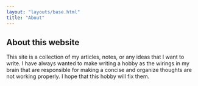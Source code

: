 ```yaml
---
layout: "layouts/base.html"
title: "About"
---
```


## About this website

This site is a collection of my articles, notes, or any ideas that I want to write. I have always wanted to make writing a hobby as the wirings in my brain that are responsible for making a concise and organize thoughts are not working properly. I hope that this hobby will fix them.

